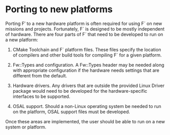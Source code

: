 # Porting to new platforms

Porting F′ to a new hardware platform is often required for using F´ on
new missions and projects. Fortunately, F´ is designed to be mostly
independent of hardware. There are four parts of F´ that need to be
developed to run on a new platform:

1.  CMake Toolchain and F´ platform files. These files specify the
    location of compilers and other build tools for compiling F´ for a
    given platform.

2.  Fw::Types and configuration. A Fw::Types header may be needed along with appropriate configuration if the hardware needs settings that are different from the default.

3.  Hardware drivers. Any drivers that are outside the provided Linux
    Driver package would need to be developed for the hardware-specific
    interfaces to be supported.

4.  OSAL support. Should a non-Linux operating system be needed to run
    on the platform, OSAL support files must be developed.

Once these areas are implemented, the user should be able to run on a new system or platform.
